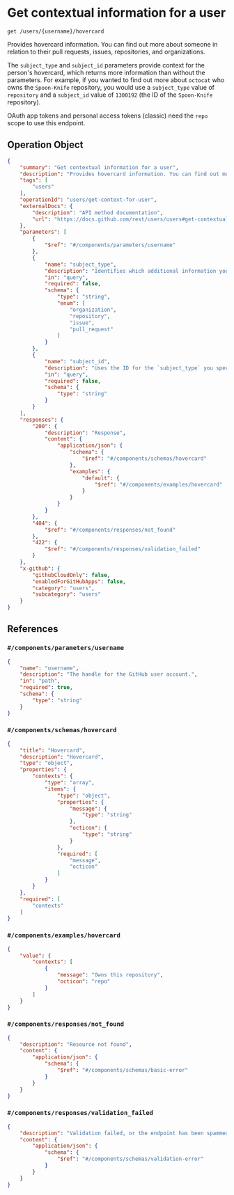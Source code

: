 # Get contextual information for a user

`get /users/{username}/hovercard`

Provides hovercard information. You can find out more about someone in relation to their pull requests, issues, repositories, and organizations.

  The `subject_type` and `subject_id` parameters provide context for the person's hovercard, which returns more information than without the parameters. For example, if you wanted to find out more about `octocat` who owns the `Spoon-Knife` repository, you would use a `subject_type` value of `repository` and a `subject_id` value of `1300192` (the ID of the `Spoon-Knife` repository).

OAuth app tokens and personal access tokens (classic) need the `repo` scope to use this endpoint.

## Operation Object

```json
{
    "summary": "Get contextual information for a user",
    "description": "Provides hovercard information. You can find out more about someone in relation to their pull requests, issues, repositories, and organizations.\n\n  The `subject_type` and `subject_id` parameters provide context for the person's hovercard, which returns more information than without the parameters. For example, if you wanted to find out more about `octocat` who owns the `Spoon-Knife` repository, you would use a `subject_type` value of `repository` and a `subject_id` value of `1300192` (the ID of the `Spoon-Knife` repository).\n\nOAuth app tokens and personal access tokens (classic) need the `repo` scope to use this endpoint.",
    "tags": [
        "users"
    ],
    "operationId": "users/get-context-for-user",
    "externalDocs": {
        "description": "API method documentation",
        "url": "https://docs.github.com/rest/users/users#get-contextual-information-for-a-user"
    },
    "parameters": [
        {
            "$ref": "#/components/parameters/username"
        },
        {
            "name": "subject_type",
            "description": "Identifies which additional information you'd like to receive about the person's hovercard. Can be `organization`, `repository`, `issue`, `pull_request`. **Required** when using `subject_id`.",
            "in": "query",
            "required": false,
            "schema": {
                "type": "string",
                "enum": [
                    "organization",
                    "repository",
                    "issue",
                    "pull_request"
                ]
            }
        },
        {
            "name": "subject_id",
            "description": "Uses the ID for the `subject_type` you specified. **Required** when using `subject_type`.",
            "in": "query",
            "required": false,
            "schema": {
                "type": "string"
            }
        }
    ],
    "responses": {
        "200": {
            "description": "Response",
            "content": {
                "application/json": {
                    "schema": {
                        "$ref": "#/components/schemas/hovercard"
                    },
                    "examples": {
                        "default": {
                            "$ref": "#/components/examples/hovercard"
                        }
                    }
                }
            }
        },
        "404": {
            "$ref": "#/components/responses/not_found"
        },
        "422": {
            "$ref": "#/components/responses/validation_failed"
        }
    },
    "x-github": {
        "githubCloudOnly": false,
        "enabledForGitHubApps": false,
        "category": "users",
        "subcategory": "users"
    }
}
```

## References

### `#/components/parameters/username`

```json
{
    "name": "username",
    "description": "The handle for the GitHub user account.",
    "in": "path",
    "required": true,
    "schema": {
        "type": "string"
    }
}
```

### `#/components/schemas/hovercard`

```json
{
    "title": "Hovercard",
    "description": "Hovercard",
    "type": "object",
    "properties": {
        "contexts": {
            "type": "array",
            "items": {
                "type": "object",
                "properties": {
                    "message": {
                        "type": "string"
                    },
                    "octicon": {
                        "type": "string"
                    }
                },
                "required": [
                    "message",
                    "octicon"
                ]
            }
        }
    },
    "required": [
        "contexts"
    ]
}
```

### `#/components/examples/hovercard`

```json
{
    "value": {
        "contexts": [
            {
                "message": "Owns this repository",
                "octicon": "repo"
            }
        ]
    }
}
```

### `#/components/responses/not_found`

```json
{
    "description": "Resource not found",
    "content": {
        "application/json": {
            "schema": {
                "$ref": "#/components/schemas/basic-error"
            }
        }
    }
}
```

### `#/components/responses/validation_failed`

```json
{
    "description": "Validation failed, or the endpoint has been spammed.",
    "content": {
        "application/json": {
            "schema": {
                "$ref": "#/components/schemas/validation-error"
            }
        }
    }
}
```